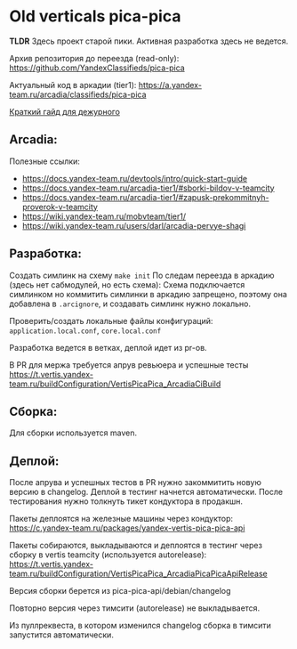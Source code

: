 Old verticals pica-pica
=======================

**TLDR** Здесь проект старой пики. Активная разработка здесь не ведется.

Архив репозитория до переезда (read-only): https://github.com/YandexClassifieds/pica-pica

Актуальный код в аркадии (tier1): https://a.yandex-team.ru/arcadia/classifieds/pica-pica

[Краткий гайд для дежурного](./Duty.md)

## Arcadia:

Полезные ссылки:
- https://docs.yandex-team.ru/devtools/intro/quick-start-guide
- https://docs.yandex-team.ru/arcadia-tier1/#sborki-bildov-v-teamcity
- https://docs.yandex-team.ru/arcadia-tier1/#zapusk-prekommitnyh-proverok-v-teamcity
- https://wiki.yandex-team.ru/mobvteam/tier1/
- https://wiki.yandex-team.ru/users/darl/arcadia-pervye-shagi

## Разработка:

Создать симлинк на схему `make init`
По следам переезда в аркадию (здесь нет сабмодулей, но есть схема): Схема подключается симлинком но коммитить симлинки в аркадию запрещено, поэтому она добавлена в `.arcignore`, и создавать симлинк нужно локально.


Проверить/создать локальные файлы конфигураций: `application.local.conf`, `core.local.conf`

Разработка ведется в ветках, деплой идет из pr-ов.

В PR для мержа требуется апрув ревьюера и успешные тесты https://t.vertis.yandex-team.ru/buildConfiguration/VertisPicaPica_ArcadiaCiBuild

## Сборка:

Для сборки используется maven.

## Деплой:

После апрува и успешных тестов в PR нужно закоммитить новую версию в changelog. Деплой в тестинг начнется автоматически.
После тестирования нужно толкнуть тикет кондуктора в продакшн.

Пакеты деплоятся на железные машины через кондуктор: https://c.yandex-team.ru/packages/yandex-vertis-pica-pica-api

Пакеты собираются, выкладываются и деплоятся в тестинг через сборку в vertis teamcity (используется autorelease):
https://t.vertis.yandex-team.ru/buildConfiguration/VertisPicaPica_ArcadiaPicaPicaApiRelease

Версия сборки берется из pica-pica-api/debian/changelog

Повторно версия через тимсити (autorelease) не выкладывается.

Из пуллреквеста, в котором изменился changelog сборка в тимсити запустится автоматически.
